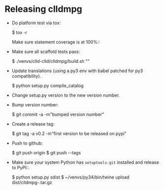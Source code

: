 Releasing clldmpg
=================

- Do platform test via tox:

  $ tox -r

  Make sure statement coverage is at 100%::

- Make sure all scaffold tests pass:

  $ ./venvs/clld-clld/clldmpg/build.sh "<prev-rel-no>"

- Update translations (using a py3 env with babel patched for py3 compatibility).

  $ python setup.py compile_catalog

- Change setup.py version to the new version number.

- Bump version number:

  $ git commit -a -m"bumped version number"

- Create a release tag:

  $ git tag -a v0.2 -m"first version to be released on pypi"

- Push to github:

  $ git push origin
  $ git push --tags

- Make sure your system Python has ``setuptools-git`` installed and release to
  PyPI::

  $ python setup.py sdist
  $ ~/venvs/py34/bin/twine upload dist/clldmpg-<version>.tar.gz


